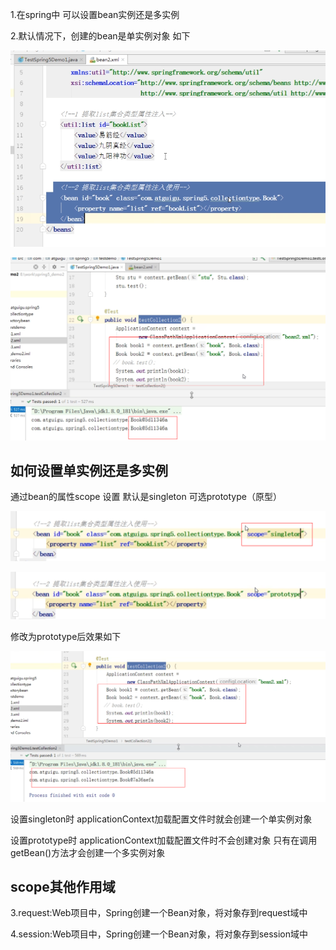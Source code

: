 1.在spring中 可以设置bean实例还是多实例

2.默认情况下，创建的bean是单实例对象 如下

![img_34.png](img_34.png)

![img_33.png](img_33.png)

如何设置单实例还是多实例
---
通过bean的属性scope 设置 默认是singleton 可选prototype（原型）

![img_35.png](img_35.png)

![img_36.png](img_36.png)

修改为prototype后效果如下

![img_37.png](img_37.png)

设置singleton时 applicationContext加载配置文件时就会创建一个单实例对象

设置prototype时 applicationContext加载配置文件时不会创建对象 只有在调用getBean()方法才会创建一个多实例对象

scope其他作用域
---
3.request:Web项目中，Spring创建一个Bean对象，将对象存到request域中

4.session:Web项目中，Spring创建一个Bean对象，将对象存到session域中